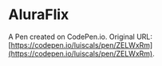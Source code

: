 # AluraFlix

A Pen created on CodePen.io. Original URL: [https://codepen.io/luiscals/pen/ZELWxRm](https://codepen.io/luiscals/pen/ZELWxRm).


